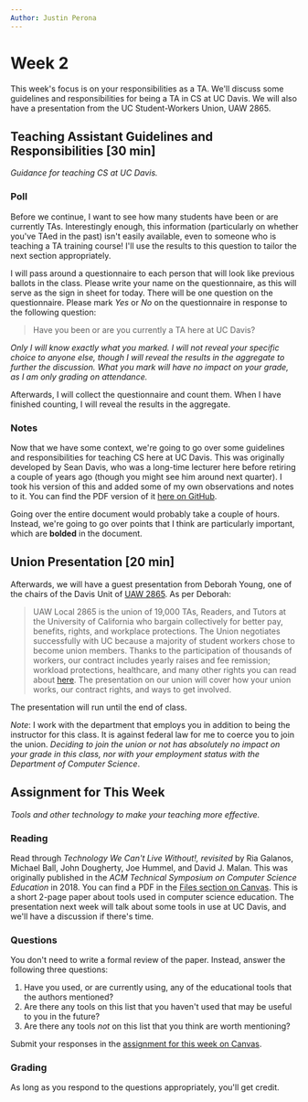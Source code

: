 ```yaml
---
Author: Justin Perona
---
```


# Week 2

This week's focus is on your responsibilities as a TA.
We'll discuss some guidelines and responsibilities for being a TA in CS at UC Davis.
We will also have a presentation from the UC Student-Workers Union, UAW 2865.

## Teaching Assistant Guidelines and Responsibilities [30 min]

*Guidance for teaching CS at UC Davis.*

### Poll

Before we continue, I want to see how many students have been or are currently TAs.
Interestingly enough, this information (particularly on whether you've TAed in the past) isn't easily available, even to someone who is teaching a TA training course!
I'll use the results to this question to tailor the next section appropriately.

I will pass around a questionnaire to each person that will look like previous ballots in the class.
Please write your name on the questionnaire, as this will serve as the sign in sheet for today.
There will be one question on the questionnaire.
Please mark *Yes* or *No* on the questionnaire in response to the following question:

> Have you been or are you currently a TA here at UC Davis?

*Only I will know exactly what you marked.
I will not reveal your specific choice to anyone else, though I will reveal the results in the aggregate to further the discussion.
What you mark will have no impact on your grade, as I am only grading on attendance.*

Afterwards, I will collect the questionnaire and count them.
When I have finished counting, I will reveal the results in the aggregate.

### Notes

Now that we have some context, we're going to go over some guidelines and responsibilities for teaching CS here at UC Davis.
This was originally developed by Sean Davis, who was a long-time lecturer here before retiring a couple of years ago (though you might see him around next quarter).
I took his version of this and added some of my own observations and notes to it.
You can find the PDF version of it [here on GitHub](../notes/teaching-guidelines-responsibilities.pdf).

Going over the entire document would probably take a couple of hours.
Instead, we're going to go over points that I think are particularly important, which are **bolded** in the document.

## Union Presentation [20 min]

Afterwards, we will have a guest presentation from Deborah Young, one of the chairs of the Davis Unit of [UAW 2865](https://uaw2865.org/).
As per Deborah:

> UAW Local 2865 is the union of 19,000 TAs, Readers, and Tutors at the University of California who bargain collectively for better pay, benefits, rights, and workplace protections.
> The Union negotiates successfully with UC because a majority of student workers chose to become union members.
> Thanks to the participation of thousands of workers, our contract includes yearly raises and fee remission; workload protections, healthcare, and many other rights you can read about [here](http://uaw2865.org/know-your-rights/contract-highlights/).
> The presentation on our union will cover how your union works, our contract rights, and ways to get involved.

The presentation will run until the end of class.

*Note*: I work with the department that employs you in addition to being the instructor for this class.
It is against federal law for me to coerce you to join the union.
*Deciding to join the union or not has absolutely no impact on your grade in this class, nor with your employment status with the Department of Computer Science*.

## Assignment for This Week

*Tools and other technology to make your teaching more effective.*

### Reading

Read through *Technology We Can't Live Without!, revisited* by Ria Galanos, Michael Ball, John Dougherty, Joe Hummel, and David J. Malan.
This was originally published in the *ACM Technical Symposium on Computer Science Education* in 2018.
You can find a PDF in the [Files section on Canvas](https://canvas.ucdavis.edu/files/6661077/download?download_frd=1).
This is a short 2-page paper about tools used in computer science education.
The presentation next week will talk about some tools in use at UC Davis, and we'll have a discussion if there's time.

### Questions

You don't need to write a formal review of the paper.
Instead, answer the following three questions:

1. Have you used, or are currently using, any of the educational tools that the authors mentioned?
2. Are there any tools on this list that you haven't used that may be useful to you in the future?
3. Are there any tools *not* on this list that you think are worth mentioning?

Submit your responses in the [assignment for this week on Canvas](https://canvas.ucdavis.edu/courses/356010/assignments/310492).

### Grading

As long as you respond to the questions appropriately, you'll get credit.
